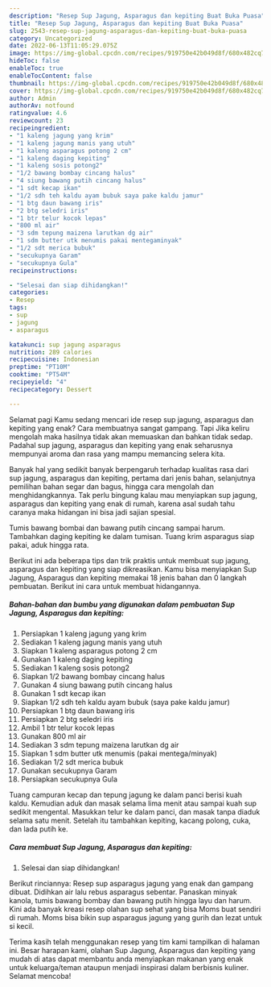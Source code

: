 ```yaml
---
description: "Resep Sup Jagung, Asparagus dan kepiting Buat Buka Puasa"
title: "Resep Sup Jagung, Asparagus dan kepiting Buat Buka Puasa"
slug: 2543-resep-sup-jagung-asparagus-dan-kepiting-buat-buka-puasa
category: Uncategorized
date: 2022-06-13T11:05:29.075Z
image: https://img-global.cpcdn.com/recipes/919750e42b049d8f/680x482cq70/sup-jagung-asparagus-dan-kepiting-foto-resep-utama.jpg
hideToc: false
enableToc: true
enableTocContent: false
thumbnail: https://img-global.cpcdn.com/recipes/919750e42b049d8f/680x482cq70/sup-jagung-asparagus-dan-kepiting-foto-resep-utama.jpg
cover: https://img-global.cpcdn.com/recipes/919750e42b049d8f/680x482cq70/sup-jagung-asparagus-dan-kepiting-foto-resep-utama.jpg
author: Admin
authorAv: notfound
ratingvalue: 4.6
reviewcount: 23
recipeingredient:
- "1 kaleng jagung yang krim"
- "1 kaleng jagung manis yang utuh"
- "1 kaleng asparagus potong 2 cm"
- "1 kaleng daging kepiting"
- "1 kaleng sosis potong2"
- "1/2 bawang bombay cincang halus"
- "4 siung bawang putih cincang halus"
- "1 sdt kecap ikan"
- "1/2 sdh teh kaldu ayam bubuk saya pake kaldu jamur"
- "1 btg daun bawang iris"
- "2 btg seledri iris"
- "1 btr telur kocok lepas"
- "800 ml air"
- "3 sdm tepung maizena larutkan dg air"
- "1 sdm butter utk menumis pakai mentegaminyak"
- "1/2 sdt merica bubuk"
- "secukupnya Garam"
- "secukupnya Gula"
recipeinstructions:

- "Selesai dan siap dihidangkan!"
categories:
- Resep
tags:
- sup
- jagung
- asparagus

katakunci: sup jagung asparagus 
nutrition: 289 calories
recipecuisine: Indonesian
preptime: "PT10M"
cooktime: "PT54M"
recipeyield: "4"
recipecategory: Dessert

---
```



Selamat pagi Kamu sedang mencari ide resep sup jagung, asparagus dan kepiting yang enak? Cara membuatnya sangat gampang. Tapi Jika keliru mengolah maka hasilnya tidak akan memuaskan dan bahkan tidak sedap. Padahal sup jagung, asparagus dan kepiting yang enak seharusnya mempunyai aroma dan rasa yang mampu memancing selera kita.


Banyak hal yang sedikit banyak berpengaruh terhadap kualitas rasa dari sup jagung, asparagus dan kepiting, pertama dari jenis bahan, selanjutnya pemilihan bahan segar dan bagus, hingga cara mengolah dan menghidangkannya. Tak perlu bingung kalau mau menyiapkan sup jagung, asparagus dan kepiting yang enak di rumah, karena asal sudah tahu caranya maka hidangan ini bisa jadi sajian spesial.

Tumis bawang bombai dan bawang putih cincang sampai harum. Tambahkan daging kepiting ke dalam tumisan. Tuang krim asparagus siap pakai, aduk hingga rata.


Berikut ini ada beberapa tips dan trik praktis untuk membuat sup jagung, asparagus dan kepiting yang siap dikreasikan. Kamu bisa menyiapkan Sup Jagung, Asparagus dan kepiting memakai 18 jenis bahan dan 0 langkah pembuatan. Berikut ini cara untuk membuat hidangannya.

<!--inarticleads1-->

##### Bahan-bahan dan bumbu yang digunakan dalam pembuatan Sup Jagung, Asparagus dan kepiting:

1. Persiapkan 1 kaleng jagung yang krim
1. Sediakan 1 kaleng jagung manis yang utuh
1. Siapkan 1 kaleng asparagus potong 2 cm
1. Gunakan 1 kaleng daging kepiting
1. Sediakan 1 kaleng sosis potong2
1. Siapkan 1/2 bawang bombay cincang halus
1. Gunakan 4 siung bawang putih cincang halus
1. Gunakan 1 sdt kecap ikan
1. Siapkan 1/2 sdh teh kaldu ayam bubuk (saya pake kaldu jamur)
1. Persiapkan 1 btg daun bawang iris
1. Persiapkan 2 btg seledri iris
1. Ambil 1 btr telur kocok lepas
1. Gunakan 800 ml air
1. Sediakan 3 sdm tepung maizena larutkan dg air
1. Siapkan 1 sdm butter utk menumis (pakai mentega/minyak)
1. Sediakan 1/2 sdt merica bubuk
1. Gunakan secukupnya Garam
1. Persiapkan secukupnya Gula


Tuang campuran kecap dan tepung jagung ke dalam panci berisi kuah kaldu. Kemudian aduk dan masak selama lima menit atau sampai kuah sup sedikit mengental. Masukkan telur ke dalam panci, dan masak tanpa diaduk selama satu menit. Setelah itu tambahkan kepiting, kacang polong, cuka, dan lada putih ke. 

<!--inarticleads2-->

##### Cara membuat Sup Jagung, Asparagus dan kepiting:


1. Selesai dan siap dihidangkan!

Berikut rinciannya: Resep sup asparagus jagung yang enak dan gampang dibuat. Didihkan air lalu rebus asparagus sebentar. Panaskan minyak kanola, tumis bawang bombay dan bawang putih hingga layu dan harum. Kini ada banyak kreasi resep olahan sup sehat yang bisa Moms buat sendiri di rumah. Moms bisa bikin sup asparagus jagung yang gurih dan lezat untuk si kecil. 

Terima kasih telah menggunakan resep yang tim kami tampilkan di halaman ini. Besar harapan kami, olahan Sup Jagung, Asparagus dan kepiting yang mudah di atas dapat membantu anda menyiapkan makanan yang enak untuk keluarga/teman ataupun menjadi inspirasi dalam berbisnis kuliner. Selamat mencoba!
